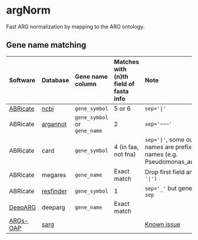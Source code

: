 # argNorm

Fast ARG normalization by mapping to the ARO ontology.

## Gene name matching

|Software|Database|Gene name column|Matches with (n)th field of fasta info|Note|
|:-------|:-------|:---------------|:-------------------------------------|:---|
|[ABRicate](https://github.com/tseemann/abricate)|[ncbi](https://ftp.ncbi.nlm.nih.gov/pathogen/Antimicrobial_resistance/AMRFinderPlus/database/latest/AMRProt)|`gene_symbol`|5 or 6|`sep='\|'` |
|ABRicate|[argannot](https://github.com/tseemann/abricate/tree/master/db/argannot)|`gene_symbol` or `gene_name`|2|`sep='~~~'`|
|ABRicate|card|`gene_symbol`|4 (in faa, not fna) |`sep='\|'`, some output gene names are prefixed by taxonomy names (e.g. Pseudomonas_aeruginosa_emrE)|
|ABRicate|megares|`gene_name`|Exact match|Drop first field and `replace(':', '\|')`|
|ABRicate|[resfinder](https://bitbucket.org/genomicepidemiology/resfinder_db)|`gene_symbol`|1|`sep='_'` but gene name contains `sep`|
|[DeepARG](https://bitbucket.org/gusphdproj/deeparg-largerepo/src/master/)|deeparg|`gene_name`|Exact match||
|[ARGs-OAP](https://github.com/biofuture/Ublastx_stageone)|[sarg](https://smile.hku.hk/SARGs/static/images/Ublastx_stageone2.3.tar.gz)|||[Known issue](https://github.com/AdeBC/quick_amr_db_harmonisation/issues/2)|

